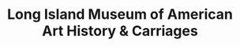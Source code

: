 ---
layout: repo
title: "Long Island Museum of American Art History & Carriages"
id: 23123
permalink: repos/23123/
---